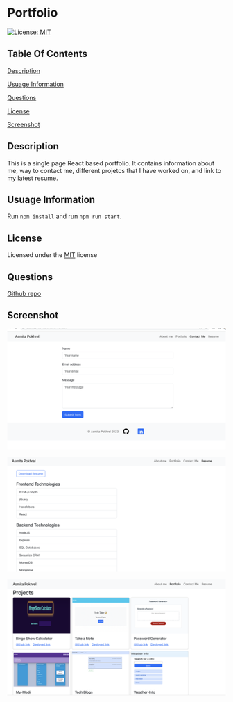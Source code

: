 # Portfolio

[![License: MIT](https://img.shields.io/badge/License-MIT-yellow.svg)](https://opensource.org/licenses/MIT)

## Table Of Contents

[Description](#description)

[Usuage Information](#usuage-information)

[Questions](#questions)

[License](#license)

[Screenshot](#Screenshot)

## Description

This is a single page React based portfolio. It contains information about me, way to contact me, different projetcs that I have worked on, and link to my latest resume.

## Usuage Information

Run `npm install` and run `npm run start`.

## License

Licensed under the [MIT](https://choosealicense.com/licenses/mit) license

## Questions

[Github repo](https://github.com/devAsmi)

## Screenshot

![image](/public/assets/images/image1.png)

![image](/public/assets/images/image2.png)

![image](/public/assets/images/image3.png)
